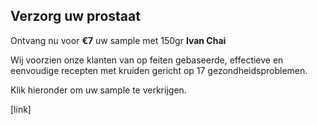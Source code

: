 ## Verzorg uw prostaat

Ontvang nu voor **€7** uw sample met 150gr **Ivan Chai**

Wij voorzien onze klanten van op feiten gebaseerde, effectieve en eenvoudige recepten met kruiden gericht op 17 gezondheidsproblemen.

Klik hieronder om uw sample te verkrijgen.

[link]

